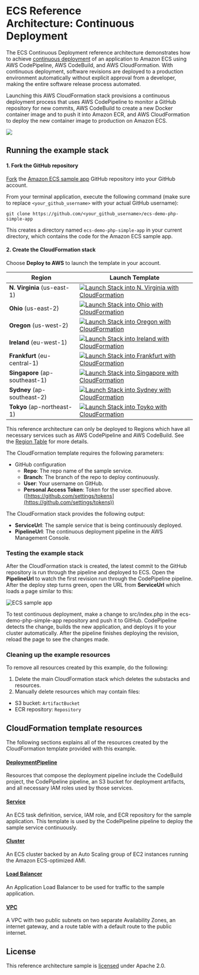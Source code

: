 # ECS Reference Architecture: Continuous Deployment


The ECS Continuous Deployment reference architecture demonstrates how to achieve [continuous deployment][continuous-deployment] of an application to Amazon ECS using AWS CodePipeline, AWS CodeBuild, and AWS CloudFormation. With continuous deployment, software revisions are deployed to a production environment automatically without explicit approval from a developer, making the entire software release process automated.

Launching this AWS CloudFormation stack provisions a continuous deployment process that uses AWS CodePipeline to monitor a GitHub repository for new commits, AWS CodeBuild to create a new Docker container image and to push it into Amazon ECR, and AWS CloudFormation to deploy the new container image to production on Amazon ECS.

[![](images/architecture.png)][architecture]

## Running the example stack

#### 1. Fork the GitHub repository

[Fork](https://help.github.com/articles/fork-a-repo/) the [Amazon ECS sample app](https://github.com/awslabs/ecs-demo-php-simple-app) GitHub repository into your GitHub account.

From your terminal application, execute the following command (make sure to replace `<your_github_username>` with your actual GitHub username):

```console
git clone https://github.com/<your_github_username>/ecs-demo-php-simple-app
```

This creates a directory named `ecs-demo-php-simple-app` in your current directory, which contains the code for the Amazon ECS sample app.

#### 2. Create the CloudFormation stack

Choose **Deploy to AWS** to launch the template in your account.

Region | Launch Template
------------ | -------------
**N. Virginia** (us-east-1) | [![Launch Stack into N. Virginia with CloudFormation](/images/deploy-to-aws.png)](https://console.aws.amazon.com/cloudformation/home?region=us-east-1#/stacks/new?stackName=ECS-ContinuousDeployment&templateURL=https://s3.amazonaws.com/ecs-refarch-continuous-deployment-us-east-1/ecs-refarch-continuous-deployment.yaml)
**Ohio** (us-east-2) | [![Launch Stack into Ohio with CloudFormation](/images/deploy-to-aws.png)](https://console.aws.amazon.com/cloudformation/home?region=us-east-2#/stacks/new?stackName=ECS-ContinuousDeployment&templateURL=https://s3-us-east-2.amazonaws.com/ecs-refarch-continuous-deployment-us-east-2/ecs-refarch-continuous-deployment.yaml)
**Oregon** (us-west-2) | [![Launch Stack into Oregon with CloudFormation](/images/deploy-to-aws.png)](https://console.aws.amazon.com/cloudformation/home?region=us-west-2#/stacks/new?stackName=ECS-ContinuousDeployment&templateURL=https://s3-us-west-2.amazonaws.com/ecs-refarch-continuous-deployment-us-west-2/ecs-refarch-continuous-deployment.yaml)
**Ireland** (eu-west-1) | [![Launch Stack into Ireland with CloudFormation](/images/deploy-to-aws.png)](https://console.aws.amazon.com/cloudformation/home?region=eu-west-1#/stacks/new?stackName=ECS-ContinuousDeployment&templateURL=https://s3-eu-west-1.amazonaws.com/ecs-refarch-continuous-deployment-eu-west-1/ecs-refarch-continuous-deployment.yaml)
**Frankfurt** (eu-central-1) | [![Launch Stack into Frankfurt with CloudFormation](/images/deploy-to-aws.png)](https://console.aws.amazon.com/cloudformation/home?region=eu-central-1#/stacks/new?stackName=ECS-ContinuousDeployment&templateURL=https://s3-eu-central-1.amazonaws.com/ecs-refarch-continuous-deployment-eu-central-1/ecs-refarch-continuous-deployment.yaml)
**Singapore** (ap-southeast-1) | [![Launch Stack into Singapore with CloudFormation](/images/deploy-to-aws.png)](https://console.aws.amazon.com/cloudformation/home?region=ap-southeast-1#/stacks/new?stackName=ECS-ContinuousDeployment&templateURL=https://s3-ap-southeast-1.amazonaws.com/ecs-refarch-continuous-deployment-ap-southeast-1/ecs-refarch-continuous-deployment.yaml)
**Sydney** (ap-southeast-2) | [![Launch Stack into Sydney with CloudFormation](/images/deploy-to-aws.png)](https://console.aws.amazon.com/cloudformation/home?region=ap-southeast-2#/stacks/new?stackName=ECS-ContinuousDeployment&templateURL=https://s3-ap-southeast-2.amazonaws.com/ecs-refarch-continuous-deployment-ap-southeast-2/ecs-refarch-continuous-deployment.yaml)
**Tokyo** (ap-northeast-1) | [![Launch Stack into Toyko with CloudFormation](/images/deploy-to-aws.png)](https://console.aws.amazon.com/cloudformation/home?region=ap-northeast-1#/stacks/new?stackName=ECS-ContinuousDeployment&templateURL=https://s3-ap-northeast-1.amazonaws.com/ecs-refarch-continuous-deployment-ap-northeast-1/ecs-refarch-continuous-deployment.yaml)

This reference architecture can only be deployed to Regions which have all necessary services such as AWS CodePipeline and AWS CodeBuild. See the [Region Table](https://aws.amazon.com/about-aws/global-infrastructure/regional-product-services/) for more details.

The CloudFormation template requires the following parameters:

- GitHub configuration
  - **Repo**: The repo name of the sample service.
  - **Branch**: The branch of the repo to deploy continuously.
  - **User**: Your username on GitHub.
  - **Personal Access Token**: Token for the user specified above. ([https://github.com/settings/tokens](https://github.com/settings/tokens))

The CloudFormation stack provides the following output:

- **ServiceUrl**: The sample service that is being continuously deployed.
- **PipelineUrl**: The continuous deployment pipeline in the AWS Management Console.

### Testing the example stack

After the CloudFormation stack is created, the latest commit to the GitHub repository is run through the pipeline and deployed to ECS. Open the **PipelineUrl** to watch the first revision run through the CodePipeline pipeline. After the deploy step turns green, open the URL from **ServiceUrl** which loads a page similar to this:

![ECS sample app](http://docs.aws.amazon.com/AmazonECS/latest/developerguide/images/simple-php-app.png)

To test continuous deployment, make a change to src/index.php in the ecs-demo-php-simple-app repository and push it to GitHub. CodePipeline detects the change, builds the new application, and deploys it to your cluster automatically. After the pipeline finishes deploying the revision, reload the page to see the changes made.

### Cleaning up the example resources

To remove all resources created by this example, do the following:

1. Delete the main CloudFormation stack which deletes the substacks and resources.
1. Manually delete resources which may contain files:
  - S3 bucket: `ArtifactBucket`
  - ECR repository: `Repository`

## CloudFormation template resources

The following sections explains all of the resources created by the CloudFormation template provided with this example.

#### [DeploymentPipeline](templates/deployment-pipeline.yaml)

  Resources that compose the deployment pipeline include the CodeBuild project, the CodePipeline pipeline, an S3 bucket for deployment artifacts, and all necessary IAM roles used by those services.

#### [Service](templates/service.yaml)

  An ECS task definition, service, IAM role, and ECR repository for the sample application. This template is used by the CodePipeline pipeline to deploy the sample service continuously.

#### [Cluster](templates/ecs-cluster.yaml)

  An ECS cluster backed by an Auto Scaling group of EC2 instances running the Amazon ECS-optimized AMI.

#### [Load Balancer](templates/load-balancer.yaml)

  An Application Load Balancer to be used for traffic to the sample application.

#### [VPC](templates/vpc.yaml)

  A VPC with two public subnets on two separate Availability Zones, an internet gateway, and a route table with a default route to the public internet.

## License

This reference architecture sample is [licensed][license] under Apache 2.0.


[continuous-deployment]: https://aws.amazon.com/devops/continuous-delivery/
[architecture]: images/architecture.pdf
[license]: LICENSE
